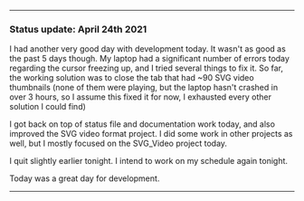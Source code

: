 
***

### Status update: April 24th 2021

I had another very good day with development today. It wasn't as good as the past 5 days though. My laptop had a significant number of errors today regarding the cursor freezing up, and I tried several things to fix it. So far, the working solution was to close the tab that had ~90 SVG video thumbnails (none of them were playing, but the laptop hasn't crashed in over 3 hours, so I assume this fixed it for now, I exhausted every other solution I could find)

I got back on top of status file and documentation work today, and also improved the SVG video format project. I did some work in other projects as well, but I mostly focused on the SVG_Video project today.

I quit slightly earlier tonight. I intend to work on my schedule again tonight.

Today was a great day for development.

***
